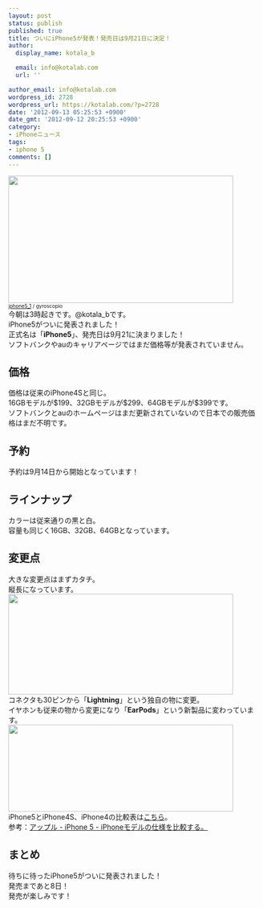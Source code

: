```yaml
---
layout: post
status: publish
published: true
title: ついにiPhone5が発表！発売日は9月21日に決定！
author:
  display_name: kotala_b

  email: info@kotalab.com
  url: ''

author_email: info@kotalab.com
wordpress_id: 2728
wordpress_url: https://kotalab.com/?p=2728
date: '2012-09-13 05:25:53 +0900'
date_gmt: '2012-09-12 20:25:53 +0900'
category:
- iPhoneニュース
tags:
- iphone 5
comments: []
---
```

<p><a href="https://kotalab.com/wp-content/uploads/iphone_120911.jpg" target="_blank"><img src="https://kotalab.com/wp-content/uploads/iphone_120911.jpg" alt="" title="iphone_120911" width="448" height="253" class="alignnone size-full wp-image-2682" /></a><br />
<span style="font-size:10px;"><a href="https://www.flickr.com/photos/79253394@N05/7839215384/" target="_blank">iphone5_1</a> / gyroscopio</span><br />
今朝は3時起きです。@kotala_bです。<br />
iPhone5がついに発表されました！<br />
正式名は「<strong>iPhone5</strong>」、発売日は9月21に決まりました！<br />
ソフトバンクやauのキャリアページではまだ価格等が発表されていません。<br />
<!--more--></p>
<h2>価格</h2>
<p>価格は従来のiPhone4Sと同じ。<br />
16GBモデルが$199、32GBモデルが$299、64GBモデルが$399です。<br />
ソフトバンクとauのホームページはまだ更新されていないので日本での販売価格はまだ不明です。</p>
<h2>予約</h2>
<p>予約は9月14日から開始となっています！</p>
<h2>ラインナップ</h2>
<p>カラーは従来通りの黒と白。<br />
容量も同じく16GB、32GB、64GBとなっています。</p>
<h2>変更点</h2>
<p>大きな変更点はまずカタチ。<br />
縦長になっています。<br />
<a href="https://kotalab.com/wp-content/uploads/iphone5_120913_01.jpg" target="_blank"><img src="https://kotalab.com/wp-content/uploads/iphone5_120913_01.jpg" alt="" title="iphone5_120913_01" width="448" height="200" class="alignnone size-full wp-image-2730" /></a><br />
コネクタも30ピンから「<strong>Lightning</strong>」という独自の物に変更。<br />
イヤホンも従来の物から変更になり「<strong>EarPods</strong>」という新製品に変わっています。<br />
<a href="https://kotalab.com/wp-content/uploads/iphone5_120913_02.jpg" target="_blank"><img src="https://kotalab.com/wp-content/uploads/iphone5_120913_02.jpg" alt="" title="iphone5_120913_02" width="448" height="173" class="alignnone size-full wp-image-2729" /></a><br />
iPhone5とiPhone4S、iPhone4の比較表は<a href="https://www.apple.com/jp/iphone/compare-iphones/" target="_blank">こちら</a>。<br />
参考：<a href="https://www.apple.com/jp/iphone/compare-iphones/" target="_blank">アップル - iPhone 5 - iPhoneモデルの仕様を比較する。</a></p>
<h2>まとめ</h2>
<p>待ちに待ったiPhone5がついに発表されました！<br />
発売まであと8日！<br />
発売が楽しみです！</p>
